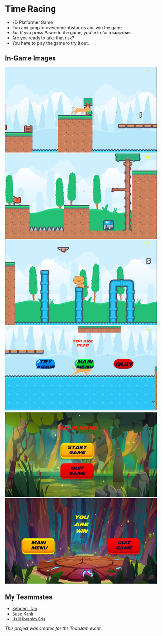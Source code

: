 # Time Racing
* 2D Platformer Game
* Run and jump to overcome obstacles and win the game.
* But if you press Pause in the game, you're in for a **surprise**.
* Are you ready to take that risk?
* You have to play the game to try it out.

## In-Game Images

<div>
    <img src="/Assets/texture/level1.png">
    <img src="/Assets/texture/level2.png">
    <img src="/Assets/texture/level2-2.png">
    <img src="/Assets/texture/die.png">
    <img src="/Assets/texture/start.png">
    <img src="/Assets/texture/winScene.png">
</div>





## My Teammates
* [Şebnem Tan](https://github.com/sebnemtan)
* [Buse Kanlı](https://github.com/busekanli)
* [Halil İbrahim Eriş](https://github.com/halilibrahimeris)


*This project was created for the TeduJam event.*